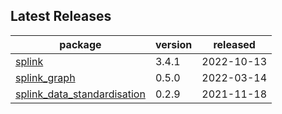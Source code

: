 ## Latest Releases
| package | version | released |
|--------------|-----------|-------------|
| [splink](https://github.com/moj-analytical-services/splink) | 3.4.1 | 2022-10-13 |
| [splink_graph](https://github.com/moj-analytical-services/splink_graph) | 0.5.0 | 2022-03-14 |
| [splink_data_standardisation](https://github.com/moj-analytical-services/splink_data_standardisation) | 0.2.9 | 2021-11-18 |
